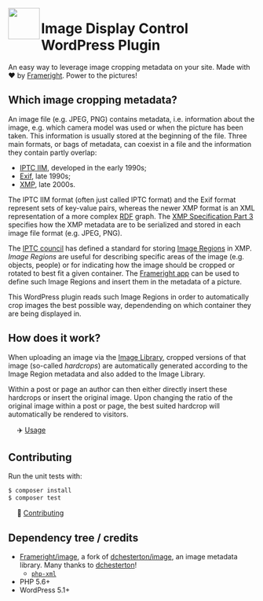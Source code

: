 [<img src="https://avatars.githubusercontent.com/u/35964478?s=200&v=4" align="left" width="64" height="64">](https://frameright.io)

# Image Display Control WordPress Plugin

An easy way to leverage image cropping metadata on your site. Made with :heart:
by [Frameright](https://frameright.io). Power to the pictures!

## Which image cropping metadata?

An image file (e.g. JPEG, PNG) contains metadata, i.e. information about the
image, e.g. which camera model was used or when the picture has been taken.
This information is usually stored at the beginning of the file. Three main
formats, or bags of metadata, can coexist in a file and the information they
contain partly overlap:

- [IPTC IIM](https://en.wikipedia.org/wiki/IPTC_Information_Interchange_Model),
  developed in the early 1990s;
- [Exif](https://en.wikipedia.org/wiki/Exif), late 1990s;
- [XMP](https://en.wikipedia.org/wiki/Extensible_Metadata_Platform), late 2000s.

The IPTC IIM format (often just called IPTC format) and the Exif format
represent sets of key-value pairs, whereas the newer XMP format is an XML
representation of a more complex
[RDF](https://en.wikipedia.org/wiki/Resource_Description_Framework) graph. The
[XMP Specification Part 3](https://developer.adobe.com/xmp/docs/XMPSpecifications/)
specifies how the XMP metadata are to be serialized and stored in each image
file format (e.g. JPEG, PNG).

The
[IPTC council](https://en.wikipedia.org/wiki/International_Press_Telecommunications_Council)
has defined a standard for storing
[Image Regions](https://iptc.org/std/photometadata/specification/IPTC-PhotoMetadata#image-region)
in XMP. _Image Regions_ are useful for describing specific areas of the image
(e.g. objects, people) or for indicating how the image should be cropped or
rotated to best fit a given container. The
[Frameright app](https://frameright.app/) can be used to define such Image
Regions and insert them in the metadata of a picture.

This WordPress plugin reads such Image Regions in order to automatically crop
images the best possible way, dependending on which container they are being
displayed in.

## How does it work?

When uploading an image via the
[Image Library](https://wordpress.org/support/article/using-images/), cropped
versions of that image (so-called _hardcrops_) are automatically generated
according to the Image Region metadata and also added to the Image Library.

Within a post or page an author can then either directly insert these hardcrops
or insert the original image. Upon changing the ratio of the original image
within a post or page, the best suited hardcrop will automatically be rendered
to visitors.

&emsp; :airplane: [Usage](docs/usage.md)

## Contributing

Run the unit tests with:

```bash
$ composer install
$ composer test
```

&emsp; :wrench: [Contributing](docs/contributing.md)

## Dependency tree / credits

- [Frameright/image](https://github.com/Frameright/image), a fork of
  [dchesterton/image](https://github.com/dchesterton/image), an image metadata
  library. Many thanks to [dchesterton](https://github.com/dchesterton)!
  - [`php-xml`](https://www.php.net/manual/en/book.dom.php)
- PHP 5.6+
- WordPress 5.1+

